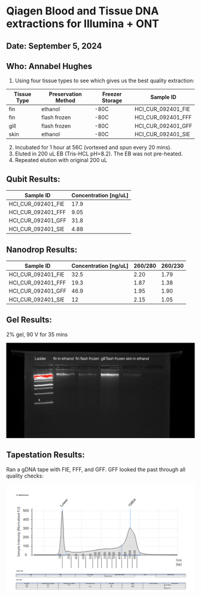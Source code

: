 # Qiagen Blood and Tissue DNA extractions for Illumina + ONT
## Date: September 5, 2024
## Who: Annabel Hughes

1. Using four tissue types to see which gives us the best quality extraction:

| Tissue Type | Preservation Method | Freezer Storage | Sample ID |
|-----------|-------------------|----------------|----------|
| fin | ethanol | -80C | HCI_CUR_092401_FIE |
| fin | flash frozen | -80C | HCI_CUR_092401_FFF |
| gill | flash frozen | -80C | HCI_CUR_092401_GFF |
| skin | ethanol | -80C | HCI_CUR_092401_SIE |

2. Incubated for 1 hour at 56C (vortexed and spun every 20 mins).
3. Eluted in 200 uL EB (Tris-HCL pH=8.2). The EB was not pre-heated.
4. Repeated elution with original 200 uL

## Qubit Results:
| Sample ID | Concentration [ng/uL] |
|---------|---------------------|
| HCI_CUR_092401_FIE | 17.9 |
| HCI_CUR_092401_FFF | 9.05 |
| HCI_CUR_092401_GFF | 31.8 |
| HCI_CUR_092401_SIE | 4.88 |

## Nanodrop Results:
| Sample ID | Concentration [ng/uL] | 260/280 | 260/230 |
|---------|--------------------|---------|---------|
| HCI_CUR_092401_FIE | 32.5 | 2.20 | 1.79 |
| HCI_CUR_092401_FFF | 19.3 | 1.87 | 1.38 |
| HCI_CUR_092401_GFF | 46.9 | 1.95 | 1.90 |
| HCI_CUR_092401_SIE | 12 | 2.15 | 1.05 |

## Gel Results:
2% gel, 90 V for 35 mins

![plot](https://github.com/amhughes8/Hciliaris_Genome/blob/main/photos/gel_results.png)

## Tapestation Results:
Ran a gDNA tape with FIE, FFF, and GFF. GFF looked the past through all quality checks:

![plot](https://github.com/amhughes8/Hciliaris_Genome/blob/main/photos/tapestation_results_gDNA_GFF.png)

